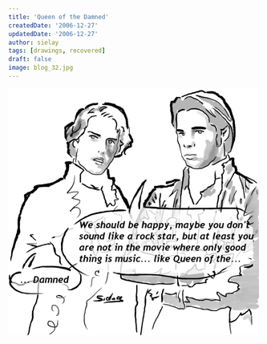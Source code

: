 ```yaml
---
title: 'Queen of the Damned'
createdDate: '2006-12-27'
updatedDate: '2006-12-27'
author: sielay
tags: [drawings, recovered]
draft: false
image: blog_32.jpg
---
```


![](blog_32.jpg)
